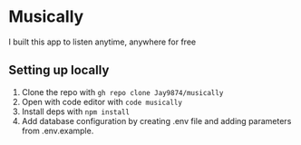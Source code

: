 # Musically 
 I built this app to listen anytime, anywhere for free

 
 ## Setting up locally

 1. Clone the repo with ```gh repo clone Jay9874/musically```
 2. Open with code editor with ```code musically```
 3. Install deps with ```npm install```
 4. Add database configuration by creating .env file and adding parameters from .env.example.